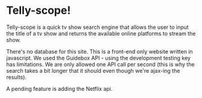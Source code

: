 # Telly-scope!

Telly-scope is a quick tv show search engine that allows the user to input the title of a tv show and returns the available online platforms to stream the show.

There's no database for this site.  This is a front-end only website written in javascript.  We used the Guidebox API - using the development testing key has limitations.  We are only allowed one API call per second (this is why the search takes a bit longer that it should even though we're ajax-ing the results).

A pending feature is adding the Netflix api.
